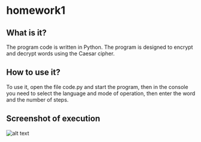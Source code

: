 # homework1

What is it?
 -----
The program code is written in Python. The program is designed to encrypt and decrypt words using the Caesar cipher.

How to use it?
 -----
To use it, open the file code.py and start the program, then in the console you need to select the language and mode of operation, then enter the word and the number of steps.

Screenshot of execution
-----
![alt text](https://ltdfoto.ru/image/lzKWn)
